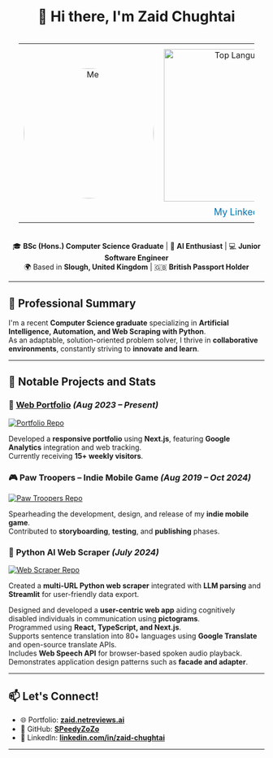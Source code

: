 <h1 align="center">👋 Hi there, I'm <strong>Zaid Chughtai</strong></h1>
<p style="text-align: center;">
<div style="display: flex; justify-content: center; align-items: center; margin: 20px; text-align: center;">
  <table style="border-collapse: collapse; width: auto; text-align: center;">
    <tr>
      <td style="padding: 10px;">
        <img src="https://github.com/user-attachments/assets/a776a311-6895-40dc-add9-e2fc3b209686" 
             alt="Me" 
             style="width: 256px; height: 256px; border-radius: 50%;">
      </td>
      <td style="padding: 10px;">
        <div>
          <img src="https://github-readme-stats.vercel.app/api/top-langs/?username=SPeedyZoZo&layout=compact&theme=transparent" 
               alt="Top Languages" 
               style="width: 300px;">
        </div>
        <div style="margin-top: 10px;">
          <a href="https://linkedin.com/in/zaid-chughtai-628b52222" style="text-decoration: none; color: #0073b1; font-size: 18px;">My LinkedIn</a>
        </div>
      </td>
    </tr>
  </table>
</div>
</p>



<p align="center">
  🎓 <strong>BSc (Hons.) Computer Science Graduate</strong> | 🧠 <strong>AI Enthusiast</strong> | 💻 <strong>Junior Software Engineer</strong><br>
  🌍 Based in <strong>Slough, United Kingdom</strong> | 🇬🇧 <strong>British Passport Holder</strong>
</p>

<hr>

<h2>🌟 Professional Summary</h2>

<p>
  I'm a recent <strong>Computer Science graduate</strong> specializing in <strong>Artificial Intelligence, Automation, and Web Scraping with Python</strong>.<br>
  As an adaptable, solution-oriented problem solver, I thrive in <strong>collaborative environments</strong>, constantly striving to <strong>innovate and learn</strong>.
</p>

<hr>

<h2>🔬 Notable Projects and Stats</h2>

<h3>🎨 <a href="https://zaid.netreviews.ai"><strong>Web Portfolio</strong></a> <em>(Aug 2023 – Present)</em></h3>
<a href="https://github.com/SPeedyZoZo/portfolio">
  <img src="https://github-readme-stats.vercel.app/api/pin/?username=SPeedyZoZo&repo=portfolio" alt="Portfolio Repo">
</a>
<p>
  Developed a <strong>responsive portfolio</strong> using <strong>Next.js</strong>, featuring <strong>Google Analytics</strong> integration and web tracking.<br>
  Currently receiving <strong>15+ weekly visitors</strong>.
</p>

<h3>🎮 <strong>Paw Troopers – Indie Mobile Game</strong> <em>(Aug 2019 – Oct 2024)</em></h3>
<a href="https://github.com/SPeedyZoZo/portfolio">
  <img src="https://github-readme-stats.vercel.app/api/pin/?username=SPeedyZoZo&repo=portfolio" alt="Paw Troopers Repo">
</a>
<p>
  Spearheading the development, design, and release of my <strong>indie mobile game</strong>.<br>
  Contributed to <strong>storyboarding</strong>, <strong>testing</strong>, and <strong>publishing</strong> phases.
</p>

<h3>🧠 <strong>Python AI Web Scraper</strong> <em>(July 2024)</em></h3>
<a href="https://github.com/SPeedyZoZo/web-scraper">
  <img src="https://github-readme-stats.vercel.app/api/pin/?username=SPeedyZoZo&repo=web-scraper" alt="Web Scraper Repo">
</a>
<p>
  Created a <strong>multi-URL Python web scraper</strong> integrated with <strong>LLM parsing</strong> and <strong>Streamlit</strong> for user-friendly data export.
</p>

<!-- <h3>🎯 <strong>VisualPromptBuilder</strong> <em>(April 2024)</em></h3>
<a href="https://github.com/SPeedyZoZo/VisualPromptBuilder-fyp">
  <img src="https://github-readme-stats.vercel.app/api/pin/?username=SPeedyZoZo&repo=VisualPromptBuilder-fyp" alt="VisualPromptBuilder Repo">
</a> -->
<p>
  Designed and developed a <strong>user-centric web app</strong> aiding cognitively disabled individuals in communication using <strong>pictograms</strong>.<br>
  Programmed using <strong>React, TypeScript, and Next.js</strong>.<br>
  Supports sentence translation into 80+ languages using <strong>Google Translate</strong> and open-source translate APIs.<br>
  Includes <strong>Web Speech API</strong> for browser-based spoken audio playback.<br>
  Demonstrates application design patterns such as <strong>facade and adapter</strong>.
</p>

<hr>

<h2>📫 Let's Connect!</h2>

<ul>
  <li>🌐 Portfolio: <a href="https://zaid.netreviews.ai"><strong>zaid.netreviews.ai</strong></a></li>
  <li>🐙 GitHub: <a href="https://github.com/SPeedyZoZo"><strong>SPeedyZoZo</strong></a></li>
  <li>💼 LinkedIn: <a href="https://linkedin.com/in/zaid-chughtai-628b52222"><strong>linkedin.com/in/zaid-chughtai</strong></a></li>
</ul>

<hr>
